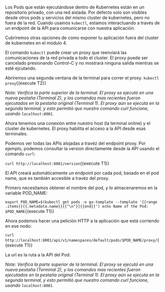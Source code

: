 Los Pods que están ejecutándose dentro de Kubernetes están en un repositorio privado, con una red aislada. Por defecto solo son visibles desde otros pods y servicios del mismo cluster de kubernetes, pero no fuera de la red.
Cuando usamos `kubectl`, estamos interactuando a través de un endpoint de la API para comunicarse con nuestra aplicación.

Cubriremos otras opciones de como exponer tu aplicación fuera del cluster de kubernetes en el módulo 4.

El comando `kubectl` puede crear un proxy que reenviará las comunicaciones de la red privada a todo el cluster. El proxy puede ser cancelado presionando Control-C  y no mostrará ninguna salida mientras se esté ejcutando.

Abriremos una segunda ventana de la terminal para correr el proxy.
`kubectl proxy`{{execute T2}}

*Note: Verifica la parte superior de la terminal. El proxy se ejecutó en una nueva pestaña (Terminal 2), y los comandos mas recientes fueron ejecutados en la pestaña original (Terminal 1). El proxy aún se ejecuta en la segunda terminal, y esto permitió que nuestro comando curl funcione, usando `localhost:8001`.*

Ahora tenemos una conexión entre nuestro host (la terminal online) y el cluster de kubernetes. El proxy habilita el acceso a la API desde esas terminales.

Podemos ver todas las APIs alojadas a travéz del endpoint proxy. Por ejemplo, podemos consultar la version directamente desde la API usando el comando `curl`:

`curl http://localhost:8001/version`{{execute T1}}

El API creará automáticamente un endpoint por cada pod, basado en el pod name, que es también accesible a travéz del proxy.

Primero necesitamos obtener el nombre del pod, y lo almacenaremos en la variable POD_NAME:

`export POD_NAME=$(kubectl get pods -o go-template --template '{{range .items}}{{.metadata.name}}{{"\n"}}{{end}}')
echo Name of the Pod: $POD_NAME`{{execute T1}}

Ahora podemos hacer una petición HTTP a la aplicación que está corriendo en ese nodo:

`curl http://localhost:8001/api/v1/namespaces/default/pods/$POD_NAME/proxy/`{{execute T1}}

La url es la ruta a la API del Pod.

*Note: Verifica la parte superior de la terminal. El proxy se ejecutó en una nueva pestaña (Terminal 2), y los comandos mas recientes fueron ejecutados en la pestaña original (Terminal 1). El proxy aún se ejecuta en la segunda terminal, y esto permitió que nuestro comando curl funcione, usando `localhost:8001`.*

